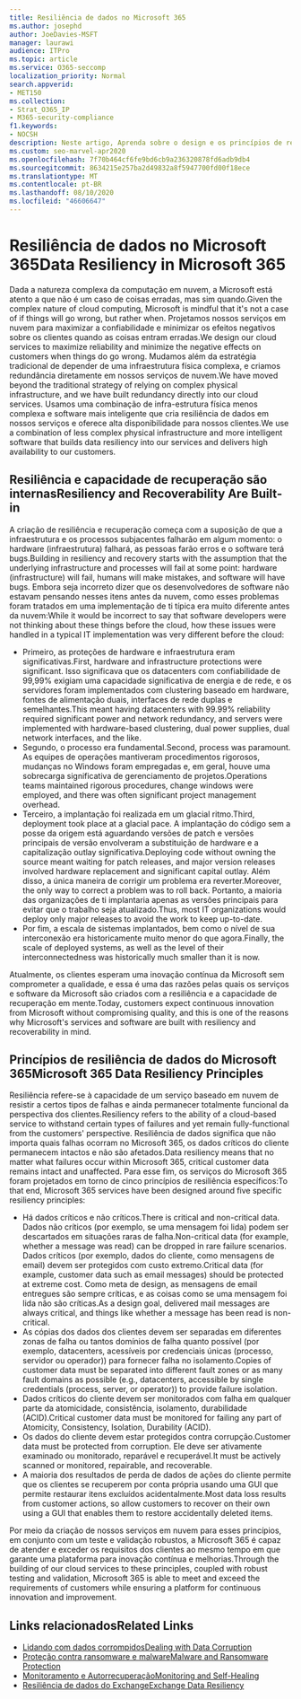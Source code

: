 ```yaml
---
title: Resiliência de dados no Microsoft 365
ms.author: josephd
author: JoeDavies-MSFT
manager: laurawi
audience: ITPro
ms.topic: article
ms.service: O365-seccomp
localization_priority: Normal
search.appverid:
- MET150
ms.collection:
- Strat_O365_IP
- M365-security-compliance
f1.keywords:
- NOCSH
description: Neste artigo, Aprenda sobre o design e os princípios de resiliência e recuperação de dados no Microsoft 365.
ms.custom: seo-marvel-apr2020
ms.openlocfilehash: 7f70b464cf6fe9bd6cb9a236320878fd6adb9db4
ms.sourcegitcommit: 8634215e257ba2d49832a8f5947700fd00f18ece
ms.translationtype: MT
ms.contentlocale: pt-BR
ms.lasthandoff: 08/10/2020
ms.locfileid: "46606647"
---
```

# <a name="data-resiliency-in-microsoft-365"></a><span data-ttu-id="c4420-103">Resiliência de dados no Microsoft 365</span><span class="sxs-lookup"><span data-stu-id="c4420-103">Data Resiliency in Microsoft 365</span></span>

<span data-ttu-id="c4420-104">Dada a natureza complexa da computação em nuvem, a Microsoft está atento a que não é um caso de coisas erradas, mas sim quando.</span><span class="sxs-lookup"><span data-stu-id="c4420-104">Given the complex nature of cloud computing, Microsoft is mindful that it's not a case of if things will go wrong, but rather when.</span></span> <span data-ttu-id="c4420-105">Projetamos nossos serviços em nuvem para maximizar a confiabilidade e minimizar os efeitos negativos sobre os clientes quando as coisas entram erradas.</span><span class="sxs-lookup"><span data-stu-id="c4420-105">We design our cloud services to maximize reliability and minimize the negative effects on customers when things do go wrong.</span></span> <span data-ttu-id="c4420-106">Mudamos além da estratégia tradicional de depender de uma infraestrutura física complexa, e criamos redundância diretamente em nossos serviços de nuvem.</span><span class="sxs-lookup"><span data-stu-id="c4420-106">We have moved beyond the traditional strategy of relying on complex physical infrastructure, and we have built redundancy directly into our cloud services.</span></span> <span data-ttu-id="c4420-107">Usamos uma combinação de infra-estrutura física menos complexa e software mais inteligente que cria resiliência de dados em nossos serviços e oferece alta disponibilidade para nossos clientes.</span><span class="sxs-lookup"><span data-stu-id="c4420-107">We use a combination of less complex physical infrastructure and more intelligent software that builds data resiliency into our services and delivers high availability to our customers.</span></span> 

## <a name="resiliency-and-recoverability-are-built-in"></a><span data-ttu-id="c4420-108">Resiliência e capacidade de recuperação são internas</span><span class="sxs-lookup"><span data-stu-id="c4420-108">Resiliency and Recoverability Are Built-in</span></span> 

<span data-ttu-id="c4420-109">A criação de resiliência e recuperação começa com a suposição de que a infraestrutura e os processos subjacentes falharão em algum momento: o hardware (infraestrutura) falhará, as pessoas farão erros e o software terá bugs.</span><span class="sxs-lookup"><span data-stu-id="c4420-109">Building in resiliency and recovery starts with the assumption that the underlying infrastructure and processes will fail at some point: hardware (infrastructure) will fail, humans will make mistakes, and software will have bugs.</span></span> <span data-ttu-id="c4420-110">Embora seja incorreto dizer que os desenvolvedores de software não estavam pensando nesses itens antes da nuvem, como esses problemas foram tratados em uma implementação de ti típica era muito diferente antes da nuvem:</span><span class="sxs-lookup"><span data-stu-id="c4420-110">While it would be incorrect to say that software developers were not thinking about these things before the cloud, how these issues were handled in a typical IT implementation was very different before the cloud:</span></span>

- <span data-ttu-id="c4420-111">Primeiro, as proteções de hardware e infraestrutura eram significativas.</span><span class="sxs-lookup"><span data-stu-id="c4420-111">First, hardware and infrastructure protections were significant.</span></span> <span data-ttu-id="c4420-112">Isso significava que os datacenters com confiabilidade de 99,99% exigiam uma capacidade significativa de energia e de rede, e os servidores foram implementados com clustering baseado em hardware, fontes de alimentação duais, interfaces de rede duplas e semelhantes.</span><span class="sxs-lookup"><span data-stu-id="c4420-112">This meant having datacenters with 99.99% reliability required significant power and network redundancy, and servers were implemented with hardware-based clustering, dual power supplies, dual network interfaces, and the like.</span></span> 
- <span data-ttu-id="c4420-113">Segundo, o processo era fundamental.</span><span class="sxs-lookup"><span data-stu-id="c4420-113">Second, process was paramount.</span></span> <span data-ttu-id="c4420-114">As equipes de operações mantiveram procedimentos rigorosos, mudanças no Windows foram empregadas e, em geral, houve uma sobrecarga significativa de gerenciamento de projetos.</span><span class="sxs-lookup"><span data-stu-id="c4420-114">Operations teams maintained rigorous procedures, change windows were employed, and there was often significant project management overhead.</span></span> 
- <span data-ttu-id="c4420-115">Terceiro, a implantação foi realizada em um glacial ritmo.</span><span class="sxs-lookup"><span data-stu-id="c4420-115">Third, deployment took place at a glacial pace.</span></span> <span data-ttu-id="c4420-116">A implantação do código sem a posse da origem está aguardando versões de patch e versões principais de versão envolveram a substituição de hardware e a capitalização outlay significativa.</span><span class="sxs-lookup"><span data-stu-id="c4420-116">Deploying code without owning the source meant waiting for patch releases, and major version releases involved hardware replacement and significant capital outlay.</span></span> <span data-ttu-id="c4420-117">Além disso, a única maneira de corrigir um problema era reverter.</span><span class="sxs-lookup"><span data-stu-id="c4420-117">Moreover, the only way to correct a problem was to roll back.</span></span> <span data-ttu-id="c4420-118">Portanto, a maioria das organizações de ti implantaria apenas as versões principais para evitar que o trabalho seja atualizado.</span><span class="sxs-lookup"><span data-stu-id="c4420-118">Thus, most IT organizations would deploy only major releases to avoid the work to keep up-to-date.</span></span> 
- <span data-ttu-id="c4420-119">Por fim, a escala de sistemas implantados, bem como o nível de sua interconexão era historicamente muito menor do que agora.</span><span class="sxs-lookup"><span data-stu-id="c4420-119">Finally, the scale of deployed systems, as well as the level of their interconnectedness was historically much smaller than it is now.</span></span> 

<span data-ttu-id="c4420-120">Atualmente, os clientes esperam uma inovação contínua da Microsoft sem comprometer a qualidade, e essa é uma das razões pelas quais os serviços e software da Microsoft são criados com a resiliência e a capacidade de recuperação em mente.</span><span class="sxs-lookup"><span data-stu-id="c4420-120">Today, customers expect continuous innovation from Microsoft without compromising quality, and this is one of the reasons why Microsoft's services and software are built with resiliency and recoverability in mind.</span></span> 

## <a name="microsoft-365-data-resiliency-principles"></a><span data-ttu-id="c4420-121">Princípios de resiliência de dados do Microsoft 365</span><span class="sxs-lookup"><span data-stu-id="c4420-121">Microsoft 365 Data Resiliency Principles</span></span>

<span data-ttu-id="c4420-122">Resiliência refere-se à capacidade de um serviço baseado em nuvem de resistir a certos tipos de falhas e ainda permanecer totalmente funcional da perspectiva dos clientes.</span><span class="sxs-lookup"><span data-stu-id="c4420-122">Resiliency refers to the ability of a cloud-based service to withstand certain types of failures and yet remain fully-functional from the customers' perspective.</span></span> <span data-ttu-id="c4420-123">Resiliência de dados significa que não importa quais falhas ocorram no Microsoft 365, os dados críticos do cliente permanecem intactos e não são afetados.</span><span class="sxs-lookup"><span data-stu-id="c4420-123">Data resiliency means that no matter what failures occur within Microsoft 365, critical customer data remains intact and unaffected.</span></span> <span data-ttu-id="c4420-124">Para esse fim, os serviços do Microsoft 365 foram projetados em torno de cinco princípios de resiliência específicos:</span><span class="sxs-lookup"><span data-stu-id="c4420-124">To that end, Microsoft 365 services have been designed around five specific resiliency principles:</span></span>

- <span data-ttu-id="c4420-125">Há dados críticos e não críticos.</span><span class="sxs-lookup"><span data-stu-id="c4420-125">There is critical and non-critical data.</span></span> <span data-ttu-id="c4420-126">Dados não críticos (por exemplo, se uma mensagem foi lida) podem ser descartados em situações raras de falha.</span><span class="sxs-lookup"><span data-stu-id="c4420-126">Non-critical data (for example, whether a message was read) can be dropped in rare failure scenarios.</span></span> <span data-ttu-id="c4420-127">Dados críticos (por exemplo, dados do cliente, como mensagens de email) devem ser protegidos com custo extremo.</span><span class="sxs-lookup"><span data-stu-id="c4420-127">Critical data (for example, customer data such as email messages) should be protected at extreme cost.</span></span> <span data-ttu-id="c4420-128">Como meta de design, as mensagens de email entregues são sempre críticas, e as coisas como se uma mensagem foi lida não são críticas.</span><span class="sxs-lookup"><span data-stu-id="c4420-128">As a design goal, delivered mail messages are always critical, and things like whether a message has been read is non-critical.</span></span> 
- <span data-ttu-id="c4420-129">As cópias dos dados dos clientes devem ser separadas em diferentes zonas de falha ou tantos domínios de falha quanto possível (por exemplo, datacenters, acessíveis por credenciais únicas (processo, servidor ou operador)) para fornecer falha no isolamento.</span><span class="sxs-lookup"><span data-stu-id="c4420-129">Copies of customer data must be separated into different fault zones or as many fault domains as possible (e.g., datacenters, accessible by single credentials (process, server, or operator)) to provide failure isolation.</span></span> 
- <span data-ttu-id="c4420-130">Dados críticos do cliente devem ser monitorados com falha em qualquer parte da atomicidade, consistência, isolamento, durabilidade (ACID).</span><span class="sxs-lookup"><span data-stu-id="c4420-130">Critical customer data must be monitored for failing any part of Atomicity, Consistency, Isolation, Durability (ACID).</span></span> 
- <span data-ttu-id="c4420-131">Os dados do cliente devem estar protegidos contra corrupção.</span><span class="sxs-lookup"><span data-stu-id="c4420-131">Customer data must be protected from corruption.</span></span> <span data-ttu-id="c4420-132">Ele deve ser ativamente examinado ou monitorado, reparável e recuperável.</span><span class="sxs-lookup"><span data-stu-id="c4420-132">It must be actively scanned or monitored, repairable, and recoverable.</span></span> 
- <span data-ttu-id="c4420-133">A maioria dos resultados de perda de dados de ações do cliente permite que os clientes se recuperem por conta própria usando uma GUI que permite restaurar itens excluídos acidentalmente.</span><span class="sxs-lookup"><span data-stu-id="c4420-133">Most data loss results from customer actions, so allow customers to recover on their own using a GUI that enables them to restore accidentally deleted items.</span></span> 
 
<span data-ttu-id="c4420-134">Por meio da criação de nossos serviços em nuvem para esses princípios, em conjunto com um teste e validação robustos, a Microsoft 365 é capaz de atender e exceder os requisitos dos clientes ao mesmo tempo em que garante uma plataforma para inovação contínua e melhorias.</span><span class="sxs-lookup"><span data-stu-id="c4420-134">Through the building of our cloud services to these principles, coupled with robust testing and validation, Microsoft 365 is able to meet and exceed the requirements of customers while ensuring a platform for continuous innovation and improvement.</span></span> 

## <a name="related-links"></a><span data-ttu-id="c4420-135">Links relacionados</span><span class="sxs-lookup"><span data-stu-id="c4420-135">Related Links</span></span>

- [<span data-ttu-id="c4420-136">Lidando com dados corrompidos</span><span class="sxs-lookup"><span data-stu-id="c4420-136">Dealing with Data Corruption</span></span>](office-365-dealing-with-data-corruption.md)
- [<span data-ttu-id="c4420-137">Proteção contra ransomware e malware</span><span class="sxs-lookup"><span data-stu-id="c4420-137">Malware and Ransomware Protection</span></span>](office-365-malware-and-ransomware-protection.md)
- [<span data-ttu-id="c4420-138">Monitoramento e Autorrecuperação</span><span class="sxs-lookup"><span data-stu-id="c4420-138">Monitoring and Self-Healing</span></span>](office-365-monitoring-and-self-healing.md)
- [<span data-ttu-id="c4420-139">Resiliência de dados do Exchange</span><span class="sxs-lookup"><span data-stu-id="c4420-139">Exchange Data Resiliency</span></span>](office-365-exchange-data-resiliency.md)